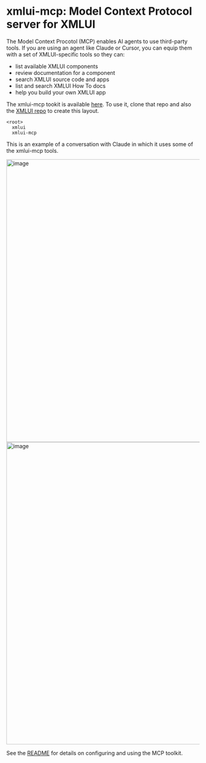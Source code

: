 # xmlui-mcp: Model Context Protocol server for XMLUI

The Model Context Procotol (MCP) enables AI agents to use third-party tools. If you are using an agent like Claude or Cursor, you can equip them with a set of XMLUI-specific tools so they can:

- list available XMLUI components
- review documentation for a component
- search XMLUI source code and apps
- list and search XMLUI How To docs
- help you build your own XMLUI app

The xmlui-mcp tookit is available [here](https://github.com/xmlui-org/xmlui-mcp). To use it, clone that repo and also the [XMLUI repo](https://github.com/xmlui-org/xmlui) to create this layout.

```xmlui-tree
<root>
  xmlui
  xmlui-mcp
```

This is an example of a conversation with Claude in which it uses some of the xmlui-mcp tools.

<img width="737" alt="image" src="https://github.com/user-attachments/assets/1f87519c-1338-4eca-a730-9f2e0c1a64a9" />

<img width="788" alt="image" src="https://github.com/user-attachments/assets/4793a475-46d1-418e-ad6a-0760af53ddca" />

See the [README](https://github.com/xmlui-org/xmlui-mcp?tab=readme-ov-file#configure) for details on configuring and using the MCP toolkit.





